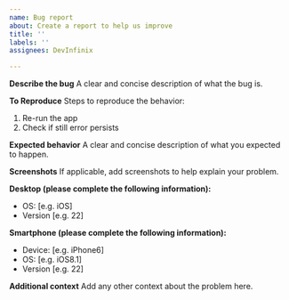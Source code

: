 ```yaml
---
name: Bug report
about: Create a report to help us improve
title: ''
labels: ''
assignees: DevInfinix

---
```


**Describe the bug**
A clear and concise description of what the bug is.

**To Reproduce**
Steps to reproduce the behavior:
1. Re-run the app
2. Check if still error persists

**Expected behavior**
A clear and concise description of what you expected to happen.

**Screenshots**
If applicable, add screenshots to help explain your problem.

**Desktop (please complete the following information):**
 - OS: [e.g. iOS]
 - Version [e.g. 22]

**Smartphone (please complete the following information):**
 - Device: [e.g. iPhone6]
 - OS: [e.g. iOS8.1]
 - Version [e.g. 22]

**Additional context**
Add any other context about the problem here.
